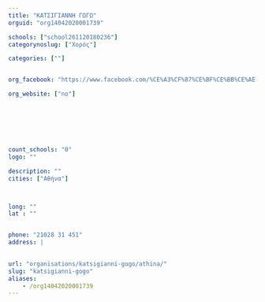 ```yaml
---
title: "ΚΑΤΣΙΓΙΑΝΝΗ ΓΩΓΩ"
orguid: "org14042020001739"

schools: ["school261120180236"]
categorynoslug: ["Χορός"]

categories: [""]


org_facebook: "https://www.facebook.com/%CE%A3%CF%87%CE%BF%CE%BB%CE%AE-%CE%9C%CF%80%CE%B1%CE%BB%CE%AD%CF%84%CE%BF%CF%85-%CE%93%CF%89%CE%B3%CF%8E-%CE%9A%CE%B1%CF%84%CF%83%CE%B9%CE%B3%CE%B9%CE%AC%CE%BD%CE%BD%CE%B7-209330469103245/"

org_website: ["no"]







count_schools: "0"
logo: ""

description: ""
cities: ["Αθήνα"]



long: ""
lat : ""


phone: "21028 31 451"
address: |
    

url: "organisations/katsigianni-gogo/athina/"
slug: "katsigianni-gogo"
aliases:
    - /org14042020001739
---
```



